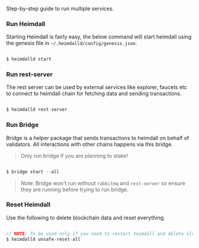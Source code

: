 Step-by-step guide to run multiple services.

### Run Heimdall

Starting Heimdall is fairly easy, the below command will start heimdall using the genesis file in `~/.heimdalld/config/genesis.json`.

```js

$ heimdalld start

```

### Run rest-server

The rest server can be used by external services like explorer, faucets etc to connect to heimdall chain for fetching data and sending transactions.

```js

$ heimdalld rest-server

```

### Run Bridge

Bridge is a helper package that sends transactions to heimdall on behalf of validators. All interactions with other chains happens via this bridge.

> Only run bridge if you are planning to stake!

```js

$ bridge start --all

```

> Note: Bridge won't run without `rabbitmq` and `rest-server` so ensure they are running before trying to run bridge.

### Reset Heimdall

Use the following to delete blockchain data and reset everything.

```js

// NOTE: To be used only if you need to restart heimdall and delete old data.
$ heimdalld unsafe-reset-all

```
